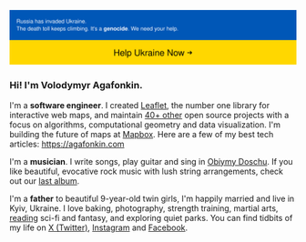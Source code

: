 [![Stand with Ukraine](https://raw.githubusercontent.com/vshymanskyy/StandWithUkraine/main/banner2-direct.svg)](https://vshymanskyy.github.io/StandWithUkraine)

### Hi! I'm Volodymyr Agafonkin.

I'm a **software engineer**. I created [Leaflet](https://leafletjs.com), the number one library for interactive web maps, and maintain [40+ other](https://github.com/mourner/projects) open source projects with a focus on algorithms, computational geometry and data visualization. I'm building the future of maps at [Mapbox](https://mapbox.com). Here are a few of my best tech articles: https://agafonkin.com

I'm a **musician**. I write songs, play guitar and sing in [Obiymy Doschu](https://rain.in.ua/go). If you like beautiful, evocative rock music with lush string arrangements, check out our [last album](https://rain.in.ua/go/son).

I'm a **father** to beautiful 9-year-old twin girls, I'm happily married and live in Kyiv, Ukraine. I love baking, photography, strength training, martial arts, [reading](https://www.goodreads.com/user/show/7379374-vladimir) sci-fi and fantasy, and exploring quiet parks. You can find tidbits of my life on [X (Twitter)](https://twitter.com/mourner), [Instagram](https://www.instagram.com/mournerv/) and [Facebook](https://www.facebook.com/agafonkin).
